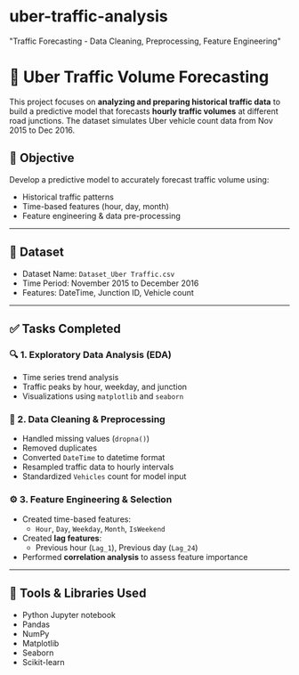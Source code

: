 # uber-traffic-analysis
"Traffic Forecasting - Data Cleaning, Preprocessing, Feature Engineering"

# 🚦 Uber Traffic Volume Forecasting

This project focuses on **analyzing and preparing historical traffic data** to build a predictive model that forecasts **hourly traffic volumes** at different road junctions. The dataset simulates Uber vehicle count data from Nov 2015 to Dec 2016.

## 🧠 Objective

Develop a predictive model to accurately forecast traffic volume using:
- Historical traffic patterns
- Time-based features (hour, day, month)
- Feature engineering & data pre-processing

---

## 📁 Dataset

- Dataset Name: `Dataset_Uber Traffic.csv`
- Time Period: November 2015 to December 2016
- Features: DateTime, Junction ID, Vehicle count

---

## ✅ Tasks Completed

### 🔍 1. Exploratory Data Analysis (EDA)
- Time series trend analysis
- Traffic peaks by hour, weekday, and junction
- Visualizations using `matplotlib` and `seaborn`

### 🧹 2. Data Cleaning & Preprocessing
- Handled missing values (`dropna()`)
- Removed duplicates
- Converted `DateTime` to datetime format
- Resampled traffic data to hourly intervals
- Standardized `Vehicles` count for model input

### ⚙️ 3. Feature Engineering & Selection
- Created time-based features:
  - `Hour`, `Day`, `Weekday`, `Month`, `IsWeekend`
- Created **lag features**:
  - Previous hour (`Lag_1`), Previous day (`Lag_24`)
- Performed **correlation analysis** to assess feature importance

---

## 🧰 Tools & Libraries Used

- Python Jupyter notebook
- Pandas
- NumPy
- Matplotlib
- Seaborn
- Scikit-learn

                           
